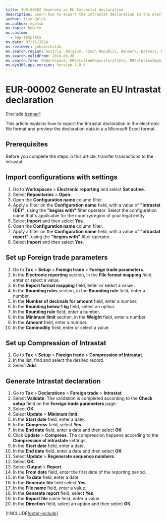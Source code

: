 ```yaml
---
title: EUR-00002 Generate an EU Intrastat declaration
description: Learn how to export the Intrastat declaration in the electronic file format and preview the declaration data in an Excel format.
author: liza-golub
ms.author: egolub
ms.topic: how-to
ms.custom: 
  - bap-template
ms.date: 07/11/2024
ms.reviewer: johnmichalak
ms.search.region: Austria, Belgium, Czech Republic, Denmark, Estonia, Finland, France, Germany, Hungary, Ireland, Italy, Latvia, Lithuania, Netherlands, Poland, Spain, Sweden, United Kingdom
ms.search.validFrom: 2016-06-30
ms.search.form: ERWorkspace, ERSolutionRepositoryTable, ERSolutionImport, IntrastatParameters, IntrastatCommodityLookup, IntrastatCompressParameters, Intrastat, SysQueryForm
ms.dyn365.ops.version: Version 7.0.0
---
```


# EUR-00002 Generate an EU Intrastat declaration

[!include [banner](../../includes/banner.md)]

This article explains how to export the Intrastat declaration in the electronic file format and preview the declaration data in a a Microsoft Excel format. 

## Prerequisites
Before you complete the steps in this article, transfer transactions to the Intrastat. 

## Import configurations with settings
1. Go to **Workspaces** > **Electronic reporting** and select **Set active**.
2. Select **Repositories** > **Open**.
3. Open the **Configuration name** column filter.
4. Apply a filter on the **Configuration name** field, with a value of **"Intrastat (DE)"**, using the **"begins with"** filter operator. Select the configuration name that's applicable for the country/region of your legal entity.
5. Select **Import** and then select **Yes**.
6. Open the **Configuration name** column filter.
7. Apply a filter on the **Configuration name** field, with a value of **"intrastat report"**, using the **"begins with"** filter operator.
8. Select **Import** and then select **Yes**.  

## Set up Foreign trade parameters
1. Go to **Tax** > **Setup** > **Foreign trade** > **Foreign trade parameters**.
2. In the **Electronic reporting** section, in the **File format mapping** field, enter or select a value.
4. In the **Report format mapping** field, enter or select a value .
5. In the **Rounding rules** section, in the **Rounding rule** field, enter a number.  
7. In the **Number of decimals for amount** field, enter a number.
8. In the **Rounding below 1 kg** field, select an option.
9. In the **Rounding rule** field, enter a number.
10. In the **Minimum limit** section, in the **Weight** field, enter a number. 
12. In the **Amount** field, enter a number.
13. In the **Commodity** field, enter or select a value.

## Set up Compression of Intrastat
1. Go to **Tax** > **Setup** > **Foreign trade** > **Compression of Intrastat**.
2. In the list, find and select the desired record. 
3. Select **Add**.

## Generate Intrastat declaration
1. Go to **Tax** > **Declarations** > **Foreign trade** > **Intrastat**.
2. Select **Validate**. The validation is completed according to the **Check setup** field on the **Foreign trade parameters** page.  
3. Select **OK**.
4. Select **Update** > **Minimum limit**.
5. In the **Start date** field, enter a date.
6. In the **Compress** field, select **Yes**.
7. In the **End date** field, enter a date and then select **OK**
8. Click **Update** > **Compress**. The compression happens according to the **Compression of intrastate** settings.  
9. In the **Start date** field, enter a date.
10. In the **End date** field, enter a date and then select **OK**
11. Select **Update** > **Regenerate sequence numbers**.
12. Select **OK**.
13. Select **Output** > **Report**.
14. In the **From date** field, enter the first date of the reporting period.
15. In the **To date** field, enter a date. 
16. In the **Generate file** field select **Yes**.
17. In the **File name** field, enter a value.
18. In the **Generate report** field, select **Yes**.
19. In the **Report file** name field, enter a value.
20. In the **Direction** field, select an option and then select **OK**.




[!INCLUDE[footer-include](../../../includes/footer-banner.md)]
